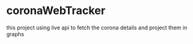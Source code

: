 # coronaWebTracker
this project using live api to fetch the corona details and project them in graphs 
